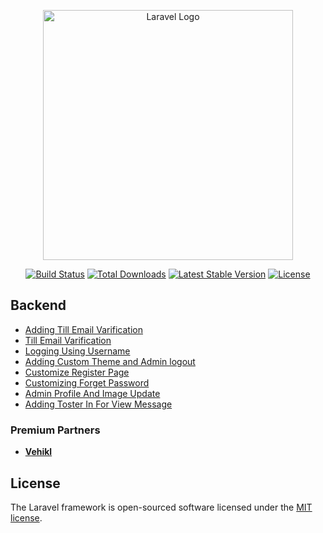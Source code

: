 <p align="center"><a href="https://laravel.com" target="_blank"><img src="https://raw.githubusercontent.com/laravel/art/master/logo-lockup/5%20SVG/2%20CMYK/1%20Full%20Color/laravel-logolockup-cmyk-red.svg" width="400" alt="Laravel Logo"></a></p>

<p align="center">
<a href="https://github.com/laravel/framework/actions"><img src="https://github.com/laravel/framework/workflows/tests/badge.svg" alt="Build Status"></a>
<a href="https://packagist.org/packages/laravel/framework"><img src="https://img.shields.io/packagist/dt/laravel/framework" alt="Total Downloads"></a>
<a href="https://packagist.org/packages/laravel/framework"><img src="https://img.shields.io/packagist/v/laravel/framework" alt="Latest Stable Version"></a>
<a href="https://packagist.org/packages/laravel/framework"><img src="https://img.shields.io/packagist/l/laravel/framework" alt="License"></a>
</p>

## Backend
-   [Adding Till Email Varification](https://github.com/SrZitu/Inventory/commit/8dd1a137cb7c501afba42a88e5f1accc1d764d09)
-   [Till Email Varification](https://github.com/SrZitu/Inventory/commit/bbe1565cc37507c143884a40bee2cf4f774011e0)
-   [Logging Using Username](https://github.com/SrZitu/Inventory/commit/edb41b7d9d5f8bee90c32a5c670599cfdfe2c0e5)
-   [Adding Custom Theme and Admin logout](https://github.com/SrZitu/Inventory/commit/65575828b8d81abb6188d04562405893acaf536a)
-   [Customize Register Page](https://github.com/SrZitu/Inventory/commit/87c7456dc26dc9622aa42da6fabc0e2cf10c3ee7)
-   [Customizing Forget Password](https://github.com/SrZitu/Inventory/commit/3a5785b177e99567d66c9f914585a75eb0fa1ffa)
-   [Admin Profile And Image Update](https://github.com/SrZitu/Inventory/commit/c76ab3c2ee289dfa2b99dd6e992924b936d1c68e)
-   [Adding Toster In For View Message](https://github.com/SrZitu/Inventory/commit/f0df435d7bb7489ddad95731cae4a0bf75157ad9)

### Premium Partners

- **[Vehikl](https://vehikl.com/)**

## License

The Laravel framework is open-sourced software licensed under the [MIT license](https://opensource.org/licenses/MIT).
